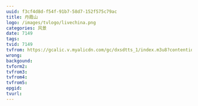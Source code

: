 ```yaml
---
uuid: f3cf4d8d-f54f-91b7-58d7-152f575c79ac
title: 丹霞山
logo: /images/tvlogo/livechina.png
categories: 风景
date: 7149
tags:
tvid: 7149
tvfrom: https://gcalic.v.myalicdn.com/gc/dxsdtts_1/index.m3u8?contentid=2820180516001
wrong:
backgound:
tvform2:
tvfrom3:
tvfrom4:
tvfrom5:
epgid:
tvurl:
---
```


